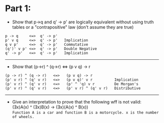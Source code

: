 # Part 1:
- Show that p->q and q' -> p' are logically equivalent without using truth tables or a "contrapositive" law (don't assume they are true)
```
p -> q     <=>  q' -> p'
p' v q     <=>  q' -> p'   Implication
q v p'     <=>  q' -> p'   Commutative
(q')' v p' <=>  q' -> p'   Double Negative
q' -> p'   <=>  q' -> p'   Implication
```
-----------------------------------------------------------------------------
- Show that (p->r) ^ (q->r) <=> (p v q) -> r
```
(p -> r) ^ (q -> r)   <=>   (p v q) -> r
(p' v r) ^ (q' v r)   <=>   (p v q)' v r          Implication
(p' v r) ^ (q' v r)   <=>   (p' ^ 'q) v r         De Morgan's
(p' v r) ^ (q' v r)   <=>   (p' v r) ^ (q' v r)   Distributive
```
-----------------------------------------------------------------------------
 - Give an interpretation to prove that the following wff is not valid:
 (Ǝx)A(x) ^ (Ǝx)B(x) -> (Ǝx)(A(x) ^ B(x))  
``
Function A is a car and function B is a motorcycle.
x is the number of wheels.
``
